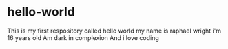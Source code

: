 # hello-world
This is my first respository called hello world
my  name is raphael wright
i'm 16 years old
Am dark in complexion
And i love coding
